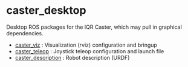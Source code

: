 # caster_desktop
Desktop ROS packages for the IQR Caster, which may pull in graphical dependencies.

 - [caster_viz](caster_viz) : Visualization (rviz) configuration and bringup
 - [caster_teleop](caster_teleop) : Joystick teleop configuration and launch file
 - [caster_description](https://github.com/I-Quotient-Robotics/caster_description) : Robot description (URDF)
